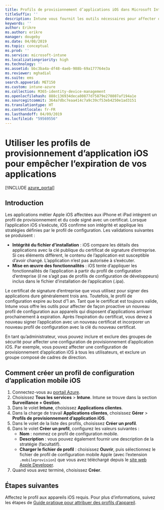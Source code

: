 ```yaml
---
title: Profils de provisionnement d’applications iOS dans Microsoft Intune
titleSuffix: ''
description: Intune vous fournit les outils nécessaires pour affecter de manière proactive un nouveau profil de provisionnement aux appareils dont les applications arrivent à expiration.
keywords: ''
author: Erikre
ms.author: erikre
manager: dougeby
ms.date: 04/08/2019
ms.topic: conceptual
ms.prod: ''
ms.service: microsoft-intune
ms.localizationpriority: high
ms.technology: ''
ms.assetid: bbc3ba4a-df48-4aeb-988b-69a177764e3a
ms.reviewer: mghadial
ms.suite: ems
search.appverid: MET150
ms.custom: intune-azure
ms.collection: M365-identity-device-management
ms.openlocfilehash: 888c136934deca80877d75879e270807af194a1e
ms.sourcegitcommit: 364a7dbc7eaa414c7a9c39cf53eb4250e1ad3151
ms.translationtype: HT
ms.contentlocale: fr-FR
ms.lasthandoff: 04/09/2019
ms.locfileid: "59569556"
---
```

# <a name="use-ios-app-provisioning-profiles-to-prevent-your-apps-from-expiring"></a>Utiliser les profils de provisionnement d’application iOS pour empêcher l’expiration de vos applications

[!INCLUDE [azure_portal](./includes/azure_portal.md)]

## <a name="introduction"></a>Introduction

Les applications métier Apple iOS affectées aux iPhone et iPad intègrent un profil de provisionnement et du code signé avec un certificat. Lorsque l’application iOS s’exécute, iOS confirme son intégrité et applique les stratégies définies par le profil de configuration. Les validations suivantes se produisent :

- **Intégrité du fichier d’installation** : iOS compare les détails des applications avec la clé publique du certificat de signature d’entreprise. Si ces éléments diffèrent, le contenu de l’application est susceptible d’avoir changé. L’application n’est pas autorisée à s’exécuter.
- **Mise en œuvre des fonctionnalités** : iOS tente d’appliquer les fonctionnalités de l’application à partir du profil de configuration d’entreprise (il ne s’agit pas de profils de configuration de développeurs) inclus dans le fichier d’installation de l’application (.ipa).


Le certificat de signature d’entreprise que vous utilisez pour signer des applications dure généralement trois ans. Toutefois, le profil de configuration expire au bout d’1 an. Tant que le certificat est toujours valide, Intune vous offre les outils pour affecter de façon proactive un nouveau profil de configuration aux appareils qui disposent d’applications arrivant prochainement à expiration.
Après l’expiration du certificat, vous devez à nouveau signer l’application avec un nouveau certificat et incorporer un nouveau profil de configuration avec la clé du nouveau certificat.

En tant qu’administrateur, vous pouvez inclure et exclure des groupes de sécurité pour affecter une configuration de provisionnement d’application iOS. Par exemple, vous pouvez affecter une configuration de provisionnement d’application iOS à tous les utilisateurs, et exclure un groupe composé de cadres de direction.

## <a name="how-to-create-an-ios-mobile-app-provisioning-profile"></a>Comment créer un profil de configuration d’application mobile iOS

1. Connectez-vous au [portail Azure](https://portal.azure.com).
2. Choisissez **Tous les services** > **Intune**. Intune se trouve dans la section **Surveillance + Gestion**.
3. Dans le volet **Intune**, choisissez **Applications clientes**.
1.  Dans la charge de travail **Applications clientes**, choisissez **Gérer** > **Profils de provisionnement d’application iOS**.
2.  Dans le volet de la liste des profils, choisissez **Créer un profil**.
3. Dans le volet **Créer un profil**, configurez les valeurs suivantes :
    - **Nom** : nommez ce profil de configuration mobile.
    - **Description** : vous pouvez également fournir une description de la stratégie (facultatif).
    - **Charger le fichier de profil** : choisissez **Ouvrir**, puis sélectionnez le fichier de profil de configuration mobile Apple (avec l’extension `.mobileprovision`) que vous avez téléchargé depuis le [site web Apple Developer](https://developer.apple.com/).
4. Quand vous avez terminé, choisissez **Créer**.

## <a name="next-steps"></a>Étapes suivantes

Affectez le profil aux appareils iOS requis. Pour plus d’informations, suivez les étapes de [Guide pratique pour attribuer des profils d’appareil](device-profile-assign.md).
